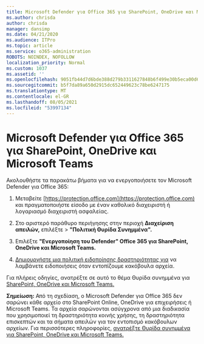 ```yaml
---
title: Microsoft Defender για Office 365 για SharePoint, OneDrive και Microsoft Teams
ms.author: chrisda
author: chrisda
manager: dansimp
ms.date: 04/21/2020
ms.audience: ITPro
ms.topic: article
ms.service: o365-administration
ROBOTS: NOINDEX, NOFOLLOW
localization_priority: Normal
ms.custom: 1037
ms.assetid: ''
ms.openlocfilehash: 9051fb44d7d6bde388d279b3311627848b6f499e30b5eca00d6a47cef105fb77
ms.sourcegitcommit: b5f7da89a650d2915dc652449623c78be6247175
ms.translationtype: MT
ms.contentlocale: el-GR
ms.lasthandoff: 08/05/2021
ms.locfileid: "53997134"
---
```

# <a name="microsoft-defender-for-office-365-for-sharepoint-onedrive-and-microsoft-teams"></a>Microsoft Defender για Office 365 για SharePoint, OneDrive και Microsoft Teams

Ακολουθήστε τα παρακάτω βήματα για να ενεργοποιήσετε τον Microsoft Defender για Office 365:

1. Μεταβείτε [https://protection.office.com](https://protection.office.com) και πραγματοποιήστε είσοδο με έναν καθολικό διαχειριστή ή λογαριασμό διαχειριστή ασφαλείας.

2. Στο αριστερό παράθυρο περιήγησης στην περιοχή **Διαχείριση απειλών,** επιλέξτε  \> **"Πολιτική Θυρίδα Συνημμένα".**

3. Επιλέξτε **"Ενεργοποίηση του Defender" Office 365 για SharePoint, OneDrive και Microsoft Teams.**

4. [Δημιουργήστε μια πολιτική ειδοποίησης δραστηριότητας για](/microsoft-365/compliance/create-activity-alerts) να λαμβάνετε ειδοποιήσεις όταν εντοπίζουμε κακόβουλα αρχεία.

Για πλήρεις οδηγίες, ανατρέξτε σε αυτό το θέμα Θυρίδα συνημμένα για [SharePoint, OneDrive και Microsoft Teams.](/microsoft-365/security/office-365-security/turn-on-atp-for-spo-odb-and-teams)

**Σημείωση:** Από τη σχεδίαση, ο Microsoft Defender για Office 365 δεν σαρώνει κάθε αρχείο στο SharePoint Online, OneDrive για επιχειρήσεις ή Microsoft Teams. Τα αρχεία σαρώνονται ασύγχρονα από μια διαδικασία που χρησιμοποιεί τη δραστηριότητα κοινής χρήσης, τη δραστηριότητα επισκεπτών και τα σήματα απειλών για τον εντοπισμό κακόβουλων αρχείων. Για περισσότερες πληροφορίες, [ανατρέξτε Θυρίδα συνημμένα για SharePoint, OneDrive και Microsoft Teams.](/microsoft-365/security/office-365-security/atp-for-spo-odb-and-teams)
